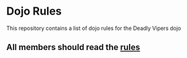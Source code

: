 Dojo Rules
==========

This repository contains a list of dojo rules for the Deadly Vipers dojo
## All members should read the [rules](https://github.com/deadlyvipers)
